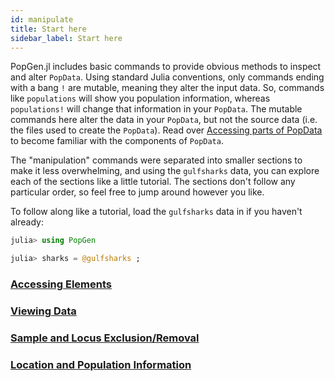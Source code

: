 ```yaml
---
id: manipulate
title: Start here
sidebar_label: Start here
---
```


PopGen.jl includes basic commands to provide obvious methods to inspect and alter `PopData`. Using standard Julia conventions, only commands ending with a bang `!` are mutable, meaning they alter the input data. So, commands like `populations` will show you population information, whereas `populations!` will change that information in your `PopData`. The mutable commands here alter the data in your `PopData`, but not the source data (i.e. the files used to create the `PopData`). Read over [Accessing parts of PopData](accessing) to become familiar with the components of `PopData`. 

The "manipulation" commands were separated into smaller sections to make it less overwhelming, and using the `gulfsharks` data, you can explore each of the sections like a little tutorial. The sections don't follow any particular order, so feel free to jump around however you like. 

To follow along like a tutorial, load the `gulfsharks` data in if you haven't already:

```julia
julia> using PopGen

julia> sharks = @gulfsharks ;
```

### [Accessing Elements](accessing)

### [Viewing Data](viewdata)

### [Sample and Locus Exclusion/Removal](exclusion)

### [Location and Population Information](populations)

